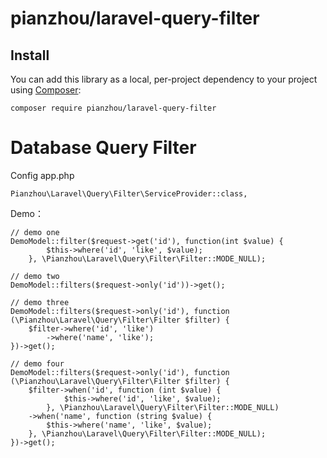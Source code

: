 # pianzhou/laravel-query-filter

## Install

You can add this library as a local, per-project dependency to your project using [Composer](https://getcomposer.org/):

```
composer require pianzhou/laravel-query-filter
```

# Database Query Filter

Config app.php
```
Pianzhou\Laravel\Query\Filter\ServiceProvider::class,
```
Demo：
```
// demo one
DemoModel::filter($request->get('id'), function(int $value) {
        $this->where('id', 'like', $value);
    }, \Pianzhou\Laravel\Query\Filter\Filter::MODE_NULL);

// demo two
DemoModel::filters($request->only('id'))->get();

// demo three
DemoModel::filters($request->only('id'), function (\Pianzhou\Laravel\Query\Filter\Filter $filter) {
    $filter->where('id', 'like')
        ->where('name', 'like');
})->get();

// demo four
DemoModel::filters($request->only('id'), function (\Pianzhou\Laravel\Query\Filter\Filter $filter) {
    $filter->when('id', function (int $value) {
            $this->where('id', 'like', $value);
        }, \Pianzhou\Laravel\Query\Filter\Filter::MODE_NULL)
    ->when('name', function (string $value) {
        $this->where('name', 'like', $value);
    }, \Pianzhou\Laravel\Query\Filter\Filter::MODE_NULL);
})->get();
```
